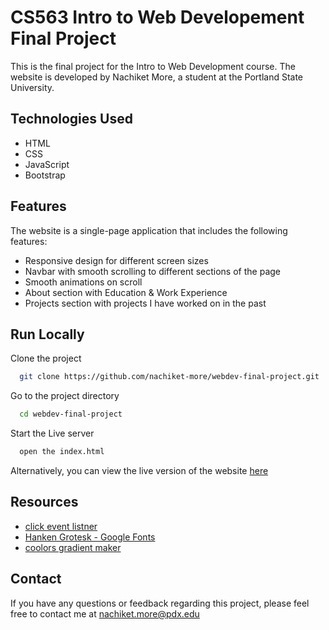 
# CS563 Intro to Web Developement Final Project

This is the final project for the Intro to Web Development course. The website is developed by Nachiket More, a student at the Portland State University.

## Technologies Used

 - HTML
 - CSS
 - JavaScript
 - Bootstrap


## Features
The website is a single-page application that includes the following features:

- Responsive design for different screen sizes
- Navbar with smooth scrolling to different sections of the page
- Smooth animations on scroll
- About section with Education & Work Experience
- Projects section with projects I have worked on in the past


## Run Locally

Clone the project

```bash
  git clone https://github.com/nachiket-more/webdev-final-project.git
```

Go to the project directory

```bash
  cd webdev-final-project
```


Start the Live server

```bash
  open the index.html
```
Alternatively, you can view the live version of the website [here](https://nachiket-more.github.io/webdev-final-project/)




## Resources
- [click event listner](https://developer.mozilla.org/en-US/docs/Web/API/EventTarget/addEventListener)
- [Hanken Grotesk - Google Fonts](https://fonts.google.com/specimen/Hanken+Grotesk)
- [coolors gradient maker](https://coolors.co/gradient-maker/ffe2ea-effcff?position=0,52&opacity=100,100&type=linear&rotation=90)
    
## Contact

If you have any questions or feedback regarding this project, please feel free to contact me at nachiket.more@pdx.edu
